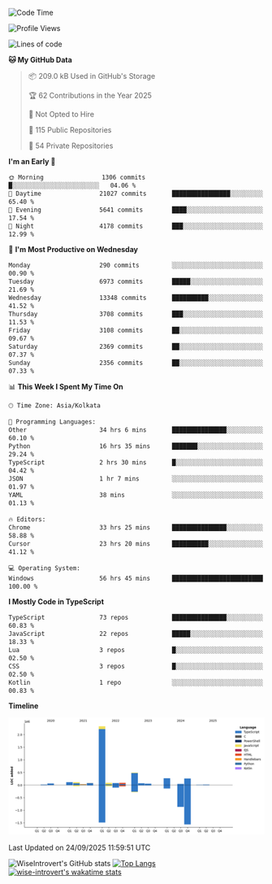 <!--START_SECTION:waka-->
![Code Time](http://img.shields.io/badge/Code%20Time-4%2C304%20hrs%202%20mins-blue)

![Profile Views](http://img.shields.io/badge/Profile%20Views-8-blue)

![Lines of code](https://img.shields.io/badge/From%20Hello%20World%20I%27ve%20Written-4.1%20million%20lines%20of%20code-blue)

**🐱 My GitHub Data** 

> 📦 209.0 kB Used in GitHub's Storage 
 > 
> 🏆 62 Contributions in the Year 2025
 > 
> 🚫 Not Opted to Hire
 > 
> 📜 115 Public Repositories 
 > 
> 🔑 54 Private Repositories 
 > 
**I'm an Early 🐤** 

```text
🌞 Morning                1306 commits        █░░░░░░░░░░░░░░░░░░░░░░░░   04.06 % 
🌆 Daytime                21027 commits       ████████████████░░░░░░░░░   65.40 % 
🌃 Evening                5641 commits        ████░░░░░░░░░░░░░░░░░░░░░   17.54 % 
🌙 Night                  4178 commits        ███░░░░░░░░░░░░░░░░░░░░░░   12.99 % 
```
📅 **I'm Most Productive on Wednesday** 

```text
Monday                   290 commits         ░░░░░░░░░░░░░░░░░░░░░░░░░   00.90 % 
Tuesday                  6973 commits        █████░░░░░░░░░░░░░░░░░░░░   21.69 % 
Wednesday                13348 commits       ██████████░░░░░░░░░░░░░░░   41.52 % 
Thursday                 3708 commits        ███░░░░░░░░░░░░░░░░░░░░░░   11.53 % 
Friday                   3108 commits        ██░░░░░░░░░░░░░░░░░░░░░░░   09.67 % 
Saturday                 2369 commits        ██░░░░░░░░░░░░░░░░░░░░░░░   07.37 % 
Sunday                   2356 commits        ██░░░░░░░░░░░░░░░░░░░░░░░   07.33 % 
```


📊 **This Week I Spent My Time On** 

```text
🕑︎ Time Zone: Asia/Kolkata

💬 Programming Languages: 
Other                    34 hrs 6 mins       ███████████████░░░░░░░░░░   60.10 % 
Python                   16 hrs 35 mins      ███████░░░░░░░░░░░░░░░░░░   29.24 % 
TypeScript               2 hrs 30 mins       █░░░░░░░░░░░░░░░░░░░░░░░░   04.42 % 
JSON                     1 hr 7 mins         ░░░░░░░░░░░░░░░░░░░░░░░░░   01.97 % 
YAML                     38 mins             ░░░░░░░░░░░░░░░░░░░░░░░░░   01.13 % 

🔥 Editors: 
Chrome                   33 hrs 25 mins      ███████████████░░░░░░░░░░   58.88 % 
Cursor                   23 hrs 20 mins      ██████████░░░░░░░░░░░░░░░   41.12 % 

💻 Operating System: 
Windows                  56 hrs 45 mins      █████████████████████████   100.00 % 
```

**I Mostly Code in TypeScript** 

```text
TypeScript               73 repos            ███████████████░░░░░░░░░░   60.83 % 
JavaScript               22 repos            █████░░░░░░░░░░░░░░░░░░░░   18.33 % 
Lua                      3 repos             █░░░░░░░░░░░░░░░░░░░░░░░░   02.50 % 
CSS                      3 repos             █░░░░░░░░░░░░░░░░░░░░░░░░   02.50 % 
Kotlin                   1 repo              ░░░░░░░░░░░░░░░░░░░░░░░░░   00.83 % 
```



**Timeline**

![Lines of Code chart](https://raw.githubusercontent.com/wise-introvert/wise-introvert/master/assets/bar_graph.png)


 Last Updated on 24/09/2025 11:59:51 UTC
<!--END_SECTION:waka-->

![WiseIntrovert's GitHub stats](https://github-readme-stats.vercel.app/api?username=wise-introvert&count_private=true&show_icons=true)
[![Top Langs](https://github-readme-stats.vercel.app/api/top-langs/?username=wise-introvert&langs_count=10)](https://github.com/anuraghazra/github-readme-stats)
[![wise-introvert's wakatime stats](https://github-readme-stats.vercel.app/api/wakatime?username=wiseintrovert)](https://github.com/anuraghazra/github-readme-stats)
